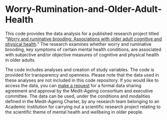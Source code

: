 # Worry-Rumination-and-Older-Adult-Health

This code provides the data analysis for a published research project titled “[Worry and ruminative brooding: Associations with older adult cognitive and physical health](https://www.frontiersin.org/journals/psychology/articles/10.3389/fpsyg.2024.1332398/full).” The research examines whether worry and ruminative brooding, key symptoms of certain mental health conditions, are associated with subjective and/or objective measures of cognitive and physical health in older adults. 

The code includes analyses and creation of study variables. The code is provided for transparency and openness. Please note that the data used in these analyses are not included in this code repository. If you would like to access the data, you can [make a request](https://silversantestudy.eu/2020/09/25/data-sharing) for a formal data sharing agreement and approval by the Medit-Ageing consortium and executive committee. The data can be used, under the conditions and modalities defined in the Medit-Ageing Charter, by any research team belonging to an Academic institution for carrying out a scientific research project relating to the scientific theme of mental health and wellbeing in older people. 
